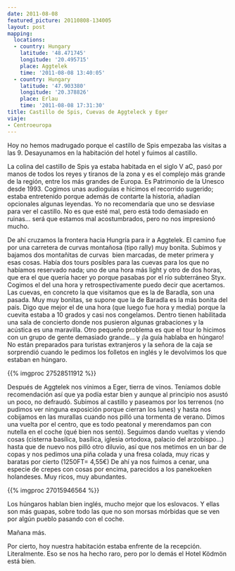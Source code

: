 ```yaml
---
date: 2011-08-08
featured_picture: 20110808-134005
layout: post
mapping:
  locations:
  - country: Hungary
    latitude: '48.471745'
    longitude: '20.495715'
    place: Aggtelek
    time: '2011-08-08 13:40:05'
  - country: Hungary
    latitude: '47.903380'
    longitude: '20.378826'
    place: Erlau
    time: '2011-08-08 17:31:30'
title: Castillo de Spis, Cuevas de Aggteleck y Eger
viaje:
- Centroeuropa
---
```


Hoy no hemos madrugado porque el castillo de Spis empezaba las visitas a las 9. Desayunamos en la habitación del hotel y fuimos al castillo.

La colina del castillo de Spis ya estaba habitada en el siglo V aC, pasó por manos de todos los reyes y tiranos de la zona y es el complejo más grande de la región, entre los más grandes de Europa. Es Patrimonio de la Unesco desde 1993. Cogimos unas audioguías e hicimos el recorrido sugerido; estaba entretenido porque además de contarte la historia, añadían opcionales algunas leyendas. Yo no recomendaría que uno se desviase para ver el castillo. No es que esté mal, pero está todo demasiado en ruinas... será que estamos mal acostumbrados, pero no nos impresionó mucho.

De ahí cruzamos la frontera hacia Hungría para ir a Aggtelek. El camino fue por una carretera de curvas montañosa (tipo rally) muy bonita. Subimos y bajamos dos montañitas de curvas  bien marcadas, de meter primera y esas cosas. Había dos tours posibles para las cuevas para los que no habíamos reservado nada; uno de una hora más light y otro de dos horas, que era el que quería hacer yo porque pasabas por el río subterráneo Styx. Cogimos el del una hora y retrospectivamente puedo decir que acertamos. Las cuevas, en concreto la que visitamos que es la de Baradla, son una pasada. Muy muy bonitas, se supone que la de Baradla es la más bonita del país. Digo que mejor el de una hora (que luego fue hora y media) porque la cuevita estaba a 10 grados y casi nos congelamos. Dentro tienen habilitada una sala de concierto donde nos pusieron algunas grabaciones y la acústica es una maravilla. Otro pequeño problema es que el tour lo hicimos con un grupo de gente demasiado grande... y ¡la guía hablaba en húngaro! No están preparados para turistas extranjeros y la señora de la caja se sorprendió cuando le pedimos los folletos en inglés y le devolvimos los que estaban en húngaro.

{{% imgproc 27528511912 %}}

Después de Aggtelek nos vinimos a Eger, tierra de vinos. Teníamos doble recomendación así que ya podía estar bien y aunque al principio nos asustó un poco, no defraudó. Subimos al castillo y paseamos por los terrenos (no pudimos ver ninguna exposición porque cierran los lunes) y hasta nos cobijamos en las murallas cuando nos pilló una tormenta de verano. Dimos una vuelta por el centro, que es todo peatonal y merendamos pan con nutella en el coche (qué bien nos sentó). Seguimos dando vueltas y viendo cosas (cisterna basílica, basílica, iglesia ortodoxa, palacio del arzobispo...) hasta que de nuevo nos pilló otro diluvio, así que nos metimos en un bar de copas y nos pedimos una piña colada y una fresa colada, muy ricas y baratas por cierto (1250FT= 4,55€) De ahí ya nos fuimos a cenar, una especie de crepes con cosas por encima, parecidos a los panekoeken holandeses. Muy ricos, muy abundantes.

{{% imgproc 27015946564 %}}

Los húngaros hablan bien inglés, mucho mejor que los eslovacos. Y ellas son más guapas, sobre todo las que no son morsas mórbidas que se ven por algún pueblo pasando con el coche.

Mañana más.

Por cierto, hoy nuestra habitación estaba enfrente de la recepción. Literalmente. Eso se nos ha hecho raro, pero por lo demás el Hotel Ködmön está bien.